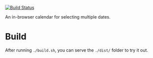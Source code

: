 [![Build Status](https://travis-ci.com/Y0hy0h/multiselect-calendar.svg?branch=master)](https://travis-ci.com/Y0hy0h/multiselect-calendar)

An in-browser calendar for selecting multiple dates.

# Build
After running `./build.sh`, you can serve the `./dist/` folder to try it out.